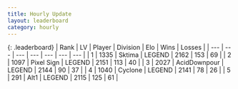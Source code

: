 ```yaml
---
title: Hourly Update
layout: leaderboard
category: hourly
---
```


{: .leaderboard}
| Rank | LV | Player | Division | Elo | Wins | Losses |
| --- | --- | --- | --- | --- | --- | --- |
| <span data-change="0">1</span> | 1335 | <span title="ID: 353063">Sktima</span> | LEGEND | <span data-change="0">2162</span> | <span data-change="0">153</span> | <span data-change="0">69</span> |
| <span data-change="0">2</span> | 1097 | <span title="ID: 568882">Pixel Sign</span> | LEGEND | <span data-change="0">2151</span> | <span data-change="0">113</span> | <span data-change="0">40</span> |
| <span data-change="0">3</span> | 2027 | <span title="ID: 304661">AcidDownpour</span> | LEGEND | <span data-change="0">2144</span> | <span data-change="0">90</span> | <span data-change="0">37</span> |
| <span data-change="0">4</span> | 1040 | <span title="ID: 92077">Cyclone</span> | LEGEND | <span data-change="0">2141</span> | <span data-change="0">78</span> | <span data-change="0">26</span> |
| <span data-change="1">5</span> | 291 | <span title="ID: 443550">Alt1</span> | LEGEND | <span data-change="0">2115</span> | <span data-change="0">125</span> | <span data-change="0">61</span> |